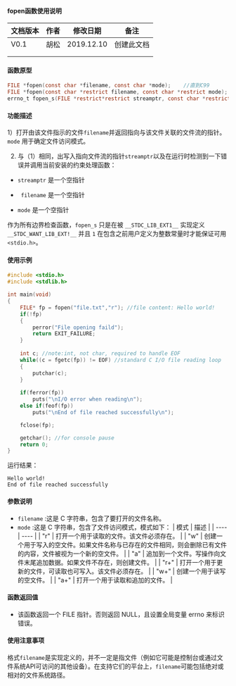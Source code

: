 #### fopen函数使用说明

| 文档版本 | 作者 | 修改日期   | 备注       |
| -------- | ---- | ---------- | ---------- |
| V0.1     | 胡松 | 2019.12.10 | 创建此文档 |
|          |      |            |            |
|          |      |            |            |

#### 函数原型

```c
FILE *fopen(const char *filename, const char *mode);	//直到C99
FILE *fopen(const char *restrict filename, const char *restrict mode);	//自C99以来
errno_t fopen_s(FILE *restrict*restrict streamptr, const char *restrict filename, const char *restrict mode);	//自C11以来
```
#### 功能描述
1）打开由该文件指示的文件` filename `并返回指向与该文件关联的文件流的指针。` mode ` 用于确定文件访问模式。

2)  与（1）相同，出写入指向文件流的指针` streamptr `以及在运行时检测到一下错误并调用当前安装的约束处理函数：

 - ` streamptr ` 是一个空指针

 - ` filename` 是一个空指针

 - ` mode ` 是一个空指针

作为所有边界检查函数，` fopen_s ` 只是在被 ` __STDC_LIB_EXT1__ ` 实现定义 ` __STDC_WANT_LIB_EXT!__ ` 并且 ` 1 ` 在包含之前用户定义为整数常量时才能保证可用 ` <stdio.h> `。
#### 使用示例


```c
#include <stdio.h>
#include <stdlib.h>

int main(void)
{
	FILE* fp = fopen("file.txt","r"); //file content: Hello world!
	if(!fp)
	{
		perror("File opening faild");
		return EXIT_FAILURE;
	}
	
	int c; //note:int, not char, required to handle EOF
	while((c = fgetc(fp)) != EOF) //standard C I/O file reading loop
	{
		putchar(c);
	}
	
	if(ferror(fp))
		puts("\nI/O error when reading\n");
	else if(feof(fp))
		puts("\nEnd of file reached successfully\n");

	fclose(fp);

    getchar(); //for console pause
    return 0;
}
```
运行结果：

```
Hello world!
End of file reached successfully
```


#### 参数说明
- `filename` :这是 C 字符串，包含了要打开的文件名称。
- `mode` :这是 C 字符串，包含了文件访问模式，模式如下：
|   模式   |    描述          |
| ---- | ---- |
|   "r"   |	打开一个用于读取的文件。该文件必须存在。      |
|   "w"   | 创建一个用于写入的空文件。如果文件名称与已存在的文件相同，则会删除已有文件的内容，文件被视为一个新的空文件。     |
|   "a"   | 追加到一个文件。写操作向文件末尾追加数据。如果文件不存在，则创建文件。     |
|   "r+"   | 打开一个用于更新的文件，可读取也可写入。该文件必须存在。     |
|   "w+"   | 创建一个用于读写的空文件。     |
|   "a+"   | 打开一个用于读取和追加的文件。     |



#### 函数返回值

- 该函数返回一个 FILE 指针。否则返回 NULL，且设置全局变量 errno 来标识错误。

#### 使用注意事项

格式`filename`是实现定义的，并不一定是指文件（例如它可能是控制台或通过文件系统API可访问的其他设备）。在支持它们的平台上，`filename`可能包括绝对或相对的文件系统路径。